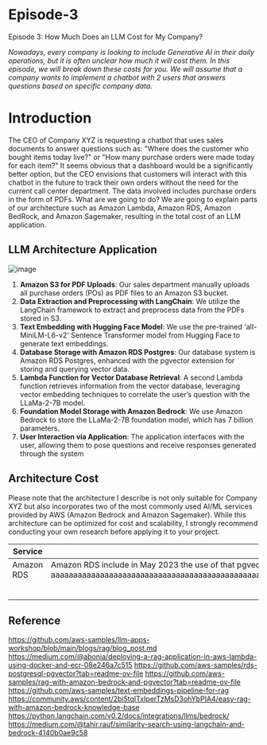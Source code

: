 # Episode-3
Episode 3: How Much Does an LLM Cost for My Company?

*Nowadays, every company is looking to include Generative AI in their daily operations, but it is often unclear how much it will cost them. In this episode, we will break down these costs for you. We will assume that a company wants to implement a chatbot with 2 users that answers questions based on specific company data.*

# Introduction

The CEO of Company XYZ is requesting a chatbot that uses sales documents to answer questions such as: "Where does the customer who bought items today live?" or "How many purchase orders were made today for each item?" It seems obvious that a dashboard would be a significantly better option, but the CEO envisions that customers will interact with this chatbot in the future to track their own orders without the need for the current call center department. The data involved includes purchase orders in the form of PDFs. What are we going to do? We are going to explain parts of our architecture such as Amazon Lambda, Amazon RDS, Amazon BedRock, and Amazon Sagemaker, resulting in the total cost of an LLM application.

## LLM Architecture Application
![image](https://github.com/user-attachments/assets/9fbbd370-81ba-4298-be25-a207dfd73be4)
1. **Amazon S3 for PDF Uploads**: Our sales department manually uploads all purchase orders (POs) as PDF files to an Amazon S3 bucket.
2. **Data Extraction and Preprocessing with LangChain**: We utilize the LangChain framework to extract and preprocess data from the PDFs stored in S3.
3. **Text Embedding with Hugging Face Model**: We use the pre-trained 'all-MiniLM-L6-v2' Sentence Transformer model from Hugging Face to generate text embeddings.
4. **Database Storage with Amazon RDS Postgres**: Our database system is Amazon RDS Postgres, enhanced with the pgvector extension for storing and querying vector data.
5. **Lambda Function for Vector Database Retrieval**: A second Lambda function retrieves information from the vector database, leveraging vector embedding techniques to correlate the user’s question with the LLaMa-2-7B model.
6. **Foundation Model Storage with Amazon Bedrock**: We use Amazon Bedrock to store the LLaMa-2-7B foundation model, which has 7 billion parameters.
7. **User Interaction via Application**: The application interfaces with the user, allowing them to pose questions and receive responses generated through the system

## Architecture Cost
Please note that the architecture I describe is not only suitable for Company XYZ but also incorporates two of the most commonly used AI/ML services provided by AWS (Amazon Bedrock and Amazon Sagemaker). While this architecture can be optimized for cost and scalability, I strongly recommend conducting your own research before applying it to your project.

| Service    | Dimension | Description | 
| --------- | ------- | ------- |
| Amazon RDS| Amazon RDS include in May 2023 the use of that pgvector from Postgres aaaaaaaaaaaaaaaaaaaaaaaaaaaaaaaaaaaaaaaaaaaaaaaaaaaaaaaaaaaaaaaaaaaaaaaaaaaaaaaaaaaaaaaaaaaaaaaaaaaaaaaaaaaaaaaaaaaaaaaaaaaaaaaaaaaaaaaaaaaaaaaaaaaaaaaaaaaa| aaaaaaaaaaaaaaaaaaaaaaaaaaaaaaaaaaaaaaaaaaaa        |
|           |         |         |
|           |         |         |
|           |         |         |
|           |         |         |
|           |         |         |
|           |         |         |


## Reference

https://github.com/aws-samples/llm-apps-workshop/blob/main/blogs/rag/blog_post.md
https://medium.com/@abonia/deploying-a-rag-application-in-aws-lambda-using-docker-and-ecr-08e246a7c515
https://github.com/aws-samples/rds-postgresql-pgvector?tab=readme-ov-file
https://github.com/aws-samples/rag-with-amazon-bedrock-and-pgvector?tab=readme-ov-file
https://github.com/aws-samples/text-embeddings-pipeline-for-rag
https://community.aws/content/2bi5tqITxIperTzMsD3ohYbPIA4/easy-rag-with-amazon-bedrock-knowledge-base
https://python.langchain.com/v0.2/docs/integrations/llms/bedrock/
https://medium.com/@tahir.rauf/similarity-search-using-langchain-and-bedrock-4140b0ae9c58
